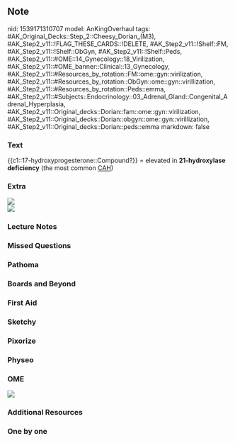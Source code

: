 ## Note
nid: 1539171310707
model: AnKingOverhaul
tags: #AK_Original_Decks::Step_2::Cheesy_Dorian_(M3), #AK_Step2_v11::!FLAG_THESE_CARDS::!DELETE, #AK_Step2_v11::!Shelf::FM, #AK_Step2_v11::!Shelf::ObGyn, #AK_Step2_v11::!Shelf::Peds, #AK_Step2_v11::#OME::14_Gynecology::18_Virilization, #AK_Step2_v11::#OME_banner::Clinical::13_Gynecology, #AK_Step2_v11::#Resources_by_rotation::FM::ome::gyn::virilization, #AK_Step2_v11::#Resources_by_rotation::ObGyn::ome::gyn::virillization, #AK_Step2_v11::#Resources_by_rotation::Peds::emma, #AK_Step2_v11::#Subjects::Endocrinology::03_Adrenal_Gland::Congenital_Adrenal_Hyperplasia, #AK_Step2_v11::Original_decks::Dorian::fam::ome::gyn::virilization, #AK_Step2_v11::Original_decks::Dorian::obgyn::ome::gyn::virillization, #AK_Step2_v11::Original_decks::Dorian::peds::emma
markdown: false

### Text
{{c1::17-hydroxyprogesterone::Compound?}} = elevated in
<b>21-hydroxylase deficiency</b> (the most common <u>CAH</u>)

### Extra
<div>
  <div><img src="paste-15407576699109377.jpg"></div>
</div>
<div>
  <i><img src="paste-299097227526145.jpg"></i>
</div>

### Lecture Notes


### Missed Questions


### Pathoma


### Boards and Beyond


### First Aid


### Sketchy


### Pixorize


### Physeo


### OME
<div class="ome-widget">
  <a href=
  "https://onlinemeded.org/spa/gynecology?ref=anki"><img src=
  "_OME_AnkiFlashcards_Topic_3.png"></a>
</div>

### Additional Resources


### One by one

